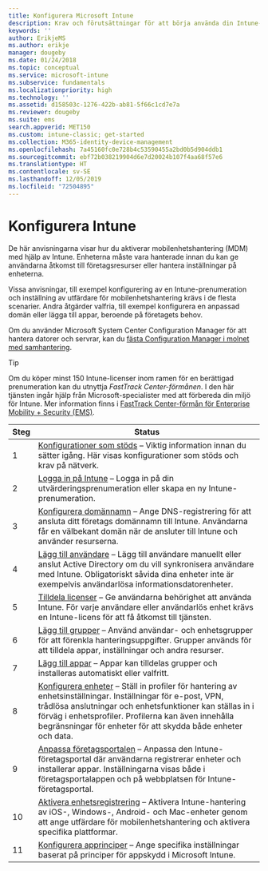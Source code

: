 ```yaml
---
title: Konfigurera Microsoft Intune
description: Krav och förutsättningar för att börja använda din Intune-prenumeration
keywords: ''
author: ErikjeMS
ms.author: erikje
manager: dougeby
ms.date: 01/24/2018
ms.topic: conceptual
ms.service: microsoft-intune
ms.subservice: fundamentals
ms.localizationpriority: high
ms.technology: ''
ms.assetid: d158503c-1276-422b-ab81-5f66c1cd7e7a
ms.reviewer: dougeby
ms.suite: ems
search.appverid: MET150
ms.custom: intune-classic; get-started
ms.collection: M365-identity-device-management
ms.openlocfilehash: 7a45160fc0e728b4c53590455a2bd0b5d904ddb1
ms.sourcegitcommit: ebf72b038219904d6e7d20024b107f4aa68f57e6
ms.translationtype: HT
ms.contentlocale: sv-SE
ms.lasthandoff: 12/05/2019
ms.locfileid: "72504895"
---
```

# <a name="set-up-intune"></a>Konfigurera Intune

De här anvisningarna visar hur du aktiverar mobilenhetshantering (MDM) med hjälp av Intune. Enheterna måste vara hanterade innan du kan ge användarna åtkomst till företagsresurser eller hantera inställningar på enheterna.

Vissa anvisningar, till exempel konfigurering av en Intune-prenumeration och inställning av utfärdare för mobilenhetshantering krävs i de flesta scenarier. Andra åtgärder valfria, till exempel konfigurera en anpassad domän eller lägga till appar, beroende på företagets behov.

Om du använder Microsoft System Center Configuration Manager för att hantera datorer och servrar, kan du [fästa Configuration Manager i molnet med samhantering](https://docs.microsoft.com/sccm/comanage/overview).

>[!TIP]
>Om du köper minst 150 Intune-licenser inom ramen för en berättigad prenumeration kan du utnyttja *FastTrack Center-förmånen*. I den här tjänsten ingår hjälp från Microsoft-specialister med att förbereda din miljö för Intune. Mer information finns i [FastTrack Center-förmån för Enterprise Mobility + Security (EMS)](https://docs.microsoft.com/enterprise-mobility-security/Solutions/enterprise-mobility-fasttrack-program).



| Steg |                                                                                                                       Status                                                                                                                       |
|-------|----------------------------------------------------------------------------------------------------------------------------------------------------------------------------------------------------------------------------------------------------|
|   1   |                                        [Konfigurationer som stöds](supported-devices-browsers.md) – Viktig information innan du sätter igång. Här visas konfigurationer som stöds och krav på nätverk.                                         |
|   2   |                                                                 [Logga in på Intune](account-sign-up.md) – Logga in på din utvärderingsprenumeration eller skapa en ny Intune-prenumeration.                                                                  |
|   3   |                [Konfigurera domännamn](custom-domain-name-configure.md) – Ange DNS-registrering för att ansluta ditt företags domännamn till Intune. Användarna får en välbekant domän när de ansluter till Intune och använder resurserna.                |
|   4   |                                   [Lägg till användare](users-add.md) – Lägg till användare manuellt eller anslut Active Directory om du vill synkronisera användare med Intune. Obligatoriskt såvida dina enheter inte är exempelvis användarlösa informationsdatorenheter.                                    |
|   5   |                                            [Tilldela licenser](../licenses-assign.md) – Ge användarna behörighet att använda Intune. För varje användare eller användarlös enhet krävs en Intune-licens för att få åtkomst till tjänsten.                                             |
|   6   |                                               [Lägg till grupper](../groups-add.md) – Använd användar- och enhetsgrupper för att förenkla hanteringsuppgifter. Grupper används för att tilldela appar, inställningar och andra resurser.                                                |
|   7   |                                                                        [Lägg till appar](../apps/apps-add.md) – Appar kan tilldelas grupper och installeras automatiskt eller valfritt.                                                                         |
|   8   | [Konfigurera enheter](../configuration/device-profiles.md) – Ställ in profiler för hantering av enhetsinställningar. Inställningar för e-post, VPN, trådlösa anslutningar och enhetsfunktioner kan ställas in i förväg i enhetsprofiler. Profilerna kan även innehålla begränsningar för enheter för att skydda både enheter och data. |
|   9   |       [Anpassa företagsportalen](../apps/company-portal-app.md) – Anpassa den Intune-företagsportal där användarna registrerar enheter och installerar appar. Inställningarna visas både i företagsportalappen och på webbplatsen för Intune-företagsportal.       |
|  10   |                                [Aktivera enhetsregistrering](mdm-authority-set.md) – Aktivera Intune-hantering av iOS-, Windows-, Android- och Mac-enheter genom att ange utfärdare för mobilenhetshantering och aktivera specifika plattformar.                                 |
|  11   |                                                        [Konfigurera apprinciper](../apps/app-protection-policy.md) – Ange specifika inställningar baserat på principer för appskydd i Microsoft Intune.                                                         |

